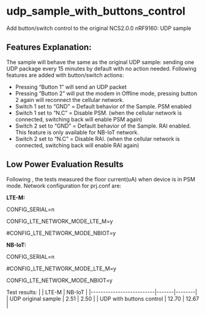 # udp_sample_with_buttons_control
Add button/switch control to the original NCS2.0.0 nRF9160: UDP sample

## Features Explanation:
The sample will behave the same as the original UDP sample: sending one UDP package every 15 minutes by default with no action needed. Following features are added with button/switch actions:

* Pressing “Button 1” will send an UDP packet
* Pressing “Button 2”  will put the modem in Offline mode, pressing button 2 again will reconnect the cellular network.
* Switch 1 set to “GND” = Default behavior of the Sample. PSM enabled
* Switch 1 set to “N.C” = Disable PSM. (when the cellular network is connected, switching back will enable PSM again)
* Switch 2 set to “GND” = Default behavior of the Sample. RAI enabled. This feature is only available for NB-IoT network.
* Switch 2 set to “N.C” = Disable RAI. (when the cellular network is connected, switching back will enable RAI again)

## Low Power Evaluation Results
Following [<How to Power Profile your cellular IoT application>](https://youtu.be/r_dr3Qd8inE), the tests measured the floor current(uA) when device is in PSM mode.
Network configuration for prj.conf are:
  
**LTE-M:**

CONFIG_SERIAL=n 
  
CONFIG_LTE_NETWORK_MODE_LTE_M=y 
  
#CONFIG_LTE_NETWORK_MODE_NBIOT=y 
  

  **NB-IoT:** 
 
CONFIG_SERIAL=n 
  
#CONFIG_LTE_NETWORK_MODE_LTE_M=y 
  
CONFIG_LTE_NETWORK_MODE_NBIOT=y 
  

Test results:
|                          | LTE-M | NB-IoT |
|--------------------------|-------|--------|
| UDP original sample      | 2.51  |  2.50  |
| UDP with buttons control | 12.70 |  12.67 |
